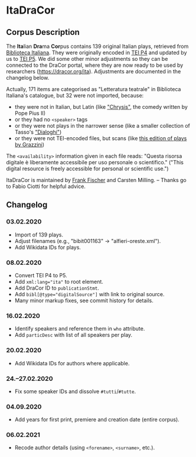 # ItaDraCor
## Corpus Description
The **Ita**lian **Dra**ma **Cor**pus contains 139 original Italian plays, retrieved from [Biblioteca Italiana](http://www.bibliotecaitaliana.it/). They were originally encoded in [TEI P4](https://www.tei-c.org/Vault/P4/) and updated by us to [TEI P5](https://tei-c.org/guidelines/p5/). We did some other minor adjustments so they can be connected to the DraCor portal, where they are now ready to be used by researchers (https://dracor.org/ita). Adjustments are documented in the changelog below.

Actually, 171 items are categorised as "Letteratura teatrale" in Biblioteca Italiana's catalogue, but 32 were not imported, because:

- they were not in Italian, but Latin (like ["Chrysis"](http://www.bibliotecaitaliana.it/testo/bibit000078), the comedy written by Pope Pius II)
- or they had no ```<speaker>``` tags
- or they were not plays in the narrower sense (like a smaller collection of Tasso's ["Dialoghi"](http://www.bibliotecaitaliana.it/testo/bibit000646))
- or they were not TEI-encoded files, but scans (like [this edition of plays by Grazzini](http://www.bibliotecaitaliana.it/testo/si140))

The ```<availability>``` information given in each file reads: "Questa risorsa digitale è liberamente accessibile per uso personale o scientifico." ("This digital resource is freely accessible for personal or scientific use.")

ItaDraCor is maintained by [Frank Fischer](https://lehkost.github.io/) and Carsten Milling. – Thanks go to Fabio Ciotti for helpful advice.

## Changelog
### 03.02.2020
* Import of 139 plays.
* Adjust filenames (e.g., "bibit001163" → "alfieri-oreste.xml").
* Add Wikidata IDs for plays.

### 08.02.2020
* Convert TEI P4 to P5.
* Add ```xml:lang="ita"``` to root element.
* Add DraCor ID to ```publicationStmt```.
* Add ```bibl[@type="digitalSource"]``` with link to original source.
* Many minor markup fixes, see commit history for details.

### 16.02.2020
* Identify speakers and reference them in ```who``` attribute.
* Add ```particDesc``` with list of all speakers per play.

### 20.02.2020
* Add Wikidata IDs for authors where applicable.

### 24.–27.02.2020
* Fix some speaker IDs and dissolve ```#tutti```/```#tutte```.

### 04.09.2020
* Add years for first print, premiere and creation date (entire corpus).

### 06.02.2021
* Recode author details (using ```<forename>```, ```<surname>```, etc.).
